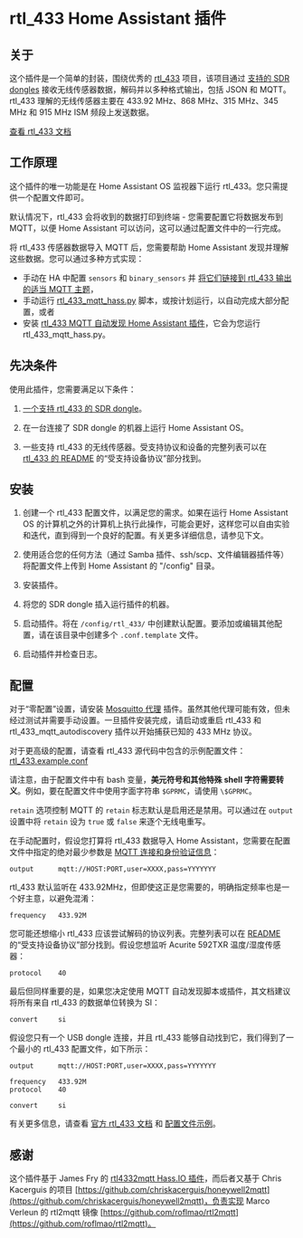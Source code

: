 # rtl_433 Home Assistant 插件

## 关于

这个插件是一个简单的封装，围绕优秀的 [rtl_433](https://github.com/merbanan/rtl_433) 项目，该项目通过 [支持的 SDR dongles](https://triq.org/rtl_433/HARDWARE.html) 接收无线传感器数据，解码并以多种格式输出，包括 JSON 和 MQTT。rtl_433 理解的无线传感器主要在 433.92 MHz、868 MHz、315 MHz、345 MHz 和 915 MHz ISM 频段上发送数据。

[查看 rtl_433 文档](https://triq.org/rtl_433)

## 工作原理

这个插件的唯一功能是在 Home Assistant OS 监视器下运行 rtl_433。您只需提供一个配置文件即可。

默认情况下，rtl_433 会将收到的数据打印到终端 - 您需要配置它将数据发布到 MQTT，以便 Home Assistant 可以访问，这可以通过配置文件中的一行完成。

将 rtl_433 传感器数据导入 MQTT 后，您需要帮助 Home Assistant 发现并理解这些数据。您可以通过多种方式实现：

  * 手动在 HA 中配置 `sensors` 和 `binary_sensors` 并 [将它们链接到 rtl_433 输出的适当 MQTT 主题](https://www.home-assistant.io/integrations/sensor.mqtt/)，
  * 手动运行 [rtl_433_mqtt_hass.py](https://github.com/merbanan/rtl_433/tree/master/examples/rtl_433_mqtt_hass.py) 脚本，或按计划运行，以自动完成大部分配置，或者
  * 安装 [rtl_433 MQTT 自动发现 Home Assistant 插件](https://github.com/pbkhrv/rtl_433-hass-addons/tree/main/rtl_433_mqtt_autodiscovery)，它会为您运行 rtl_433_mqtt_hass.py。

## 先决条件

使用此插件，您需要满足以下条件：

 1. [一个支持 rtl_433 的 SDR dongle](https://triq.org/rtl_433/HARDWARE.html)。

 2. 在一台连接了 SDR dongle 的机器上运行 Home Assistant OS。

 3. 一些支持 rtl_433 的无线传感器。受支持协议和设备的完整列表可以在 [rtl_433 的 README](https://github.com/merbanan/rtl_433/blob/master/README.md) 的“受支持设备协议”部分找到。

## 安装

 1. 创建一个 rtl_433 配置文件，以满足您的需求。如果在运行 Home Assistant OS 的计算机之外的计算机上执行此操作，可能会更好，这样您可以自由实验和迭代，直到得到一个良好的配置。有关更多详细信息，请参见下文。

 2. 使用适合您的任何方法（通过 Samba 插件、ssh/scp、文件编辑器插件等）将配置文件上传到 Home Assistant 的 "/config" 目录。

 3. 安装插件。

 5. 将您的 SDR dongle 插入运行插件的机器。

 5. 启动插件。将在 `/config/rtl_433/` 中创建默认配置。要添加或编辑其他配置，请在该目录中创建多个 `.conf.template` 文件。

 6. 启动插件并检查日志。

## 配置

对于“零配置”设置，请安装 [Mosquitto 代理](https://github.com/home-assistant/addons/blob/master/mosquitto/DOCS.md) 插件。虽然其他代理可能有效，但未经过测试并需要手动设置。一旦插件安装完成，请启动或重启 rtl_433 和 rtl_433_mqtt_autodiscovery 插件以开始捕获已知的 433 MHz 协议。

对于更高级的配置，请查看 rtl_433 源代码中包含的示例配置文件：[rtl_433.example.conf](https://github.com/merbanan/rtl_433/blob/master/conf/rtl_433.example.conf)

请注意，由于配置文件中有 bash 变量，**美元符号和其他特殊 shell 字符需要转义**。例如，要在配置文件中使用字面字符串 `$GPRMC`，请使用 `\$GPRMC`。

`retain` 选项控制 MQTT 的 `retain` 标志默认是启用还是禁用。可以通过在 `output` 设置中将 `retain` 设为 `true` 或 `false` 来逐个无线电重写。

在手动配置时，假设您打算将 rtl_433 数据导入 Home Assistant，您需要在配置文件中指定的绝对最少参数是 [MQTT 连接和身份验证信息](https://triq.org/rtl_433/OPERATION.html#mqtt-output)：

```
output      mqtt://HOST:PORT,user=XXXX,pass=YYYYYYY
```

rtl_433 默认监听在 433.92MHz，但即使这正是您需要的，明确指定频率也是一个好主意，以避免混淆：

```
frequency   433.92M
```

您可能还想缩小 rtl_433 应该尝试解码的协议列表。完整列表可以在 [README](https://github.com/merbanan/rtl_433/blob/master/README.md) 的“受支持设备协议”部分找到。假设您想监听 Acurite 592TXR 温度/湿度传感器：

```
protocol    40
```

最后但同样重要的是，如果您决定使用 MQTT 自动发现脚本或插件，其文档建议将所有来自 rtl_433 的数据单位转换为 SI：

```
convert     si
```

假设您只有一个 USB dongle 连接，并且 rtl_433 能够自动找到它，我们得到了一个最小的 rtl_433 配置文件，如下所示：

```
output      mqtt://HOST:PORT,user=XXXX,pass=YYYYYYY

frequency   433.92M
protocol    40

convert     si
```

有关更多信息，请查看 [官方 rtl_433 文档](https://triq.org/rtl_433) 和 [配置文件示例](https://github.com/merbanan/rtl_433/tree/master/conf)。

## 感谢

这个插件基于 James Fry 的 [rtl4332mqtt Hass.IO 插件](https://github.com/james-fry/hassio-addons/tree/master/rtl4332mqtt)，而后者又基于 Chris Kacerguis 的项目 [https://github.com/chriskacerguis/honeywell2mqtt](https://github.com/chriskacerguis/honeywell2mqtt)，负责实现 Marco Verleun 的 rtl2mqtt 镜像 [https://github.com/roflmao/rtl2mqtt](https://github.com/roflmao/rtl2mqtt)。